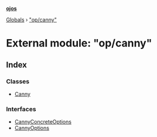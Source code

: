 **[ojos](../README.md)**

[Globals](../README.md) › ["op/canny"](_op_canny_.md)

# External module: "op/canny"

## Index

### Classes

* [Canny](../classes/_op_canny_.canny.md)

### Interfaces

* [CannyConcreteOptions](../interfaces/_op_canny_.cannyconcreteoptions.md)
* [CannyOptions](../interfaces/_op_canny_.cannyoptions.md)
